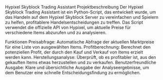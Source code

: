 Hypixel Skyblock Trading Assistant
Projektbeschreibung
Der Hypixel Skyblock Trading Assistant ist ein Python-Script, das entwickelt wurde, um das Handeln auf dem Hypixel Skyblock Server zu vereinfachen und Spielern zu helfen, profitablere Handelsentscheidungen zu treffen. Das Script verwendet die offizielle API von Hypixel, um aktuelle Preise für verschiedene Items abzurufen und zu analysieren.

Funktionen
Preisabfrage: Automatische Abfrage der aktuellen Marktpreise für eine Liste von ausgewählten Items.
Profitberechnung: Berechnet den potenziellen Profit, der durch den Kauf und Verkauf von Items erzielt werden kann.
Herstellungsanalyse: Überprüft, ob es profitabler ist, aus den gekauften Items etwas herzustellen und zu verkaufen.
Benutzerfreundliche Ausgabe: Klare und übersichtliche Ausgabe der Analyseergebnisse, um dem Benutzer eine schnelle Entscheidungsfindung zu ermöglichen.
